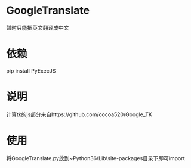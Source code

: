 # GoogleTranslate
暂时只能把英文翻译成中文
# 依赖
 pip install PyExecJS
# 说明
计算tk的js部分来自https://github.com/cocoa520/Google_TK
# 使用
将GoogleTranslate.py放到~Python36\Lib\site-packages目录下即可import
